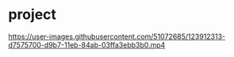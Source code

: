 # project

https://user-images.githubusercontent.com/51072685/123912313-d7575700-d9b7-11eb-84ab-03ffa3ebb3b0.mp4


